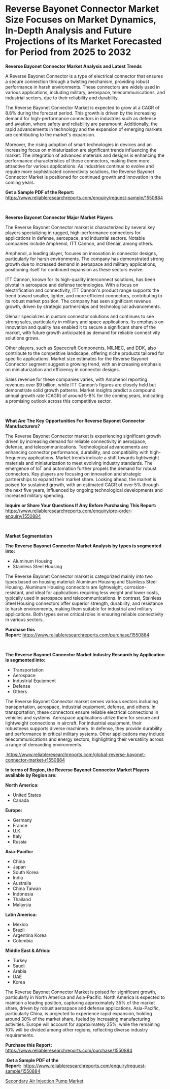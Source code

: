 <p><h1>Reverse Bayonet Connector Market Size Focuses on Market Dynamics, In-Depth Analysis and Future Projections of its Market Forecasted for Period from 2025 to 2032</h1></p><p><strong>Reverse Bayonet Connector Market Analysis and Latest Trends</strong></p>
<p><p>A Reverse Bayonet Connector is a type of electrical connector that ensures a secure connection through a twisting mechanism, providing robust performance in harsh environments. These connectors are widely used in various applications, including military, aerospace, telecommunications, and industrial sectors, due to their reliability and durability. </p><p>The Reverse Bayonet Connector Market is expected to grow at a CAGR of 8.8% during the forecast period. This growth is driven by the increasing demand for high-performance connectors in industries such as defense and aviation, where safety and reliability are paramount. Additionally, the rapid advancements in technology and the expansion of emerging markets are contributing to the market's expansion. </p><p>Moreover, the rising adoption of smart technologies in devices and an increasing focus on miniaturization are significant trends influencing the market. The integration of advanced materials and designs is enhancing the performance characteristics of these connectors, making them more attractive for various applications. As industries continue to evolve and require more sophisticated connectivity solutions, the Reverse Bayonet Connector Market is positioned for continued growth and innovation in the coming years.</p></p>
<p><strong>Get a Sample PDF of the Report:&nbsp;</strong> <a href="https://www.reliableresearchreports.com/enquiry/request-sample/1550884?utm_campaign=2203&utm_medium=2&utm_source=Github&utm_content=ia&utm_term=16022025&utm_id=reverse-bayonet-connector">https://www.reliableresearchreports.com/enquiry/request-sample/1550884</a></p>
<p>&nbsp;</p>
<p><strong>Reverse Bayonet Connector Major Market Players</strong></p>
<p><p>The Reverse Bayonet Connector market is characterized by several key players specializing in rugged, high-performance connectors for applications in defense, aerospace, and industrial sectors. Notable companies include Amphenol, ITT Cannon, and Glenair, among others.</p><p>Amphenol, a leading player, focuses on innovation in connector designs, particularly for harsh environments. The company has demonstrated strong growth due to increased demand in aerospace and military applications, positioning itself for continued expansion as these sectors evolve.</p><p>ITT Cannon, known for its high-quality interconnect solutions, has been pivotal in aerospace and defense technologies. With a focus on electrification and connectivity, ITT Cannon's product range supports the trend toward smaller, lighter, and more efficient connectors, contributing to its robust market position. The company has seen significant revenue growth, driven by strategic partnerships and technological advancements.</p><p>Glenair specializes in custom connector solutions and continues to see strong sales, particularly in military and space applications. Its emphasis on innovation and quality has enabled it to secure a significant share of the market, with future growth anticipated as demand for reliable connectivity solutions grows.</p><p>Other players, such as Spacecraft Components, MILNEC, and DDK, also contribute to the competitive landscape, offering niche products tailored for specific applications. Market size estimates for the Reverse Bayonet Connector segment suggest a growing trend, with an increasing emphasis on miniaturization and efficiency in connector designs.</p><p>Sales revenue for these companies varies, with Amphenol reporting revenues over $9 billion, while ITT Cannon’s figures are closely held but demonstrate solid growth patterns. Market insights predict a compound annual growth rate (CAGR) of around 5-8% for the coming years, indicating a promising outlook across this competitive sector.</p></p>
<p>&nbsp;</p>
<p><strong>What Are The Key Opportunities For Reverse Bayonet Connector Manufacturers?</strong></p>
<p><p>The Reverse Bayonet Connector market is experiencing significant growth driven by increasing demand for reliable connectivity in aerospace, defense, and telecommunications. Technological advancements are enhancing connector performance, durability, and compatibility with high-frequency applications. Market trends indicate a shift towards lightweight materials and miniaturization to meet evolving industry standards. The emergence of IoT and automation further propels the demand for robust connectors. Key players are focusing on innovation and strategic partnerships to expand their market share. Looking ahead, the market is poised for sustained growth, with an estimated CAGR of over 5% through the next five years, influenced by ongoing technological developments and increased military spending.</p></p>
<p><strong>Inquire or Share Your Questions If Any Before Purchasing This Report:</strong> <a href="https://www.reliableresearchreports.com/enquiry/pre-order-enquiry/1550884?utm_campaign=2203&utm_medium=2&utm_source=Github&utm_content=ia&utm_term=16022025&utm_id=reverse-bayonet-connector">https://www.reliableresearchreports.com/enquiry/pre-order-enquiry/1550884</a></p>
<p>&nbsp;</p>
<p><strong>Market Segmentation</strong></p>
<p><strong>The Reverse Bayonet Connector Market Analysis by types is segmented into:</strong></p>
<p><ul><li>Aluminum Housing</li><li>Stainless Steel Housing</li></ul></p>
<p><p>The Reverse Bayonet Connector market is categorized mainly into two types based on housing material: Aluminum Housing and Stainless Steel Housing. Aluminum Housing connectors are lightweight, corrosion-resistant, and ideal for applications requiring less weight and lower costs, typically used in aerospace and telecommunications. In contrast, Stainless Steel Housing connectors offer superior strength, durability, and resistance to harsh environments, making them suitable for industrial and military applications. Both types serve critical roles in ensuring reliable connectivity in various sectors.</p></p>
<p><strong>Purchase this Report:&nbsp;</strong><a href="https://www.reliableresearchreports.com/purchase/1550884?utm_campaign=2203&utm_medium=2&utm_source=Github&utm_content=ia&utm_term=16022025&utm_id=reverse-bayonet-connector">https://www.reliableresearchreports.com/purchase/1550884</a></p>
<p>&nbsp;</p>
<p><strong>The Reverse Bayonet Connector Market Industry Research by Application is segmented into:</strong></p>
<p><ul><li>Transportation</li><li>Aerospace</li><li>Industrial Equipment</li><li>Defense</li><li>Others</li></ul></p>
<p><p>The Reverse Bayonet Connector market serves various sectors including transportation, aerospace, industrial equipment, defense, and others. In transportation, these connectors ensure reliable electrical connections in vehicles and systems. Aerospace applications utilize them for secure and lightweight connections in aircraft. For industrial equipment, their robustness supports diverse machinery. In defense, they provide durability and performance in critical military systems. Other applications may include telecommunications and energy sectors, highlighting their versatility across a range of demanding environments.</p></p>
<p><a href="https://www.reliableresearchreports.com/global-reverse-bayonet-connector-market-r1550884?utm_campaign=2203&utm_medium=2&utm_source=Github&utm_content=ia&utm_term=16022025&utm_id=reverse-bayonet-connector">&nbsp;https://www.reliableresearchreports.com/global-reverse-bayonet-connector-market-r1550884</a></p>
<p><strong>In terms of Region, the Reverse Bayonet Connector Market Players available by Region are:</strong></p>
<p>
    <p> <strong> North America: </strong>
        <ul>
            <li>United States</li>
            <li>Canada</li>
        </ul>
        </p> 
    <p> <strong> Europe: </strong>
        <ul>
            <li>Germany</li>
            <li>France</li>
            <li>U.K.</li>
            <li>Italy</li>
            <li>Russia</li>
        </ul>
        </p> 
    <p> <strong> Asia-Pacific: </strong>
        <ul>
            <li>China</li>
            <li>Japan</li>
            <li>South Korea</li>
            <li>India</li>
            <li>Australia</li>
            <li>China Taiwan</li>
            <li>Indonesia</li>
            <li>Thailand</li>
            <li>Malaysia</li>
        </ul>
        </p> 
    <p> <strong> Latin America: </strong>
        <ul>
            <li>Mexico</li>
            <li>Brazil</li>
            <li>Argentina Korea</li>
            <li>Colombia</li>
        </ul>
        </p> 
    <p> <strong> Middle East & Africa: </strong>
        <ul>
            <li>Turkey</li>
            <li>Saudi</li>
            <li>Arabia</li>
            <li>UAE</li>
            <li>Korea</li>
        </ul>
    </p>
    </p>
<p><p>The Reverse Bayonet Connector Market is poised for significant growth, particularly in North America and Asia-Pacific. North America is expected to maintain a leading position, capturing approximately 35% of the market share, driven by robust aerospace and defense applications. Asia-Pacific, particularly China, is projected to experience rapid expansion, holding around 30% of the market share, fueled by increasing manufacturing activities. Europe will account for approximately 25%, while the remaining 10% will be divided among other regions, reflecting diverse industry requirements.</p></p>
<p><strong>Purchase this Report: </strong><a href="https://www.reliableresearchreports.com/purchase/1550884?utm_campaign=2203&utm_medium=2&utm_source=Github&utm_content=ia&utm_term=16022025&utm_id=reverse-bayonet-connector">https://www.reliableresearchreports.com/purchase/1550884</a></p>
<p>&nbsp;<strong>Get a Sample PDF of the Report:&nbsp;&nbsp;</strong><a href="https://www.reliableresearchreports.com/enquiry/request-sample/1550884?utm_campaign=2203&utm_medium=2&utm_source=Github&utm_content=ia&utm_term=16022025&utm_id=reverse-bayonet-connector">https://www.reliableresearchreports.com/enquiry/request-sample/1550884</a></p>
<p><strong></strong></p>
<p><p><a href="https://github.com/HobertDavis43/Market-Research-Report-List-1/blob/main/secondary-air-injection-pump-market.md?utm_campaign=2203&utm_medium=2&utm_source=Github&utm_content=ia&utm_term=16022025&utm_id=reverse-bayonet-connector">Secondary Air Injection Pump Market</a></p></p>